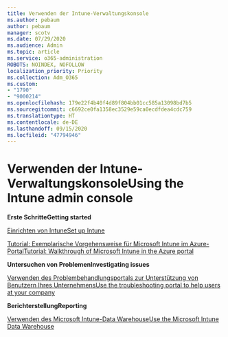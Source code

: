 ```yaml
---
title: Verwenden der Intune-Verwaltungskonsole
ms.author: pebaum
author: pebaum
manager: scotv
ms.date: 07/29/2020
ms.audience: Admin
ms.topic: article
ms.service: o365-administration
ROBOTS: NOINDEX, NOFOLLOW
localization_priority: Priority
ms.collection: Adm_O365
ms.custom:
- "1790"
- "9000214"
ms.openlocfilehash: 179e22f4b40f4d89f804bb01cc585a13098bd7b5
ms.sourcegitcommit: c6692ce0fa1358ec3529e59ca0ecdfdea4cdc759
ms.translationtype: HT
ms.contentlocale: de-DE
ms.lasthandoff: 09/15/2020
ms.locfileid: "47794946"
---
```

# <a name="using-the-intune-admin-console"></a><span data-ttu-id="8e5cc-102">Verwenden der Intune-Verwaltungskonsole</span><span class="sxs-lookup"><span data-stu-id="8e5cc-102">Using the Intune admin console</span></span>

<span data-ttu-id="8e5cc-103">**Erste Schritte**</span><span class="sxs-lookup"><span data-stu-id="8e5cc-103">**Getting started**</span></span>

[<span data-ttu-id="8e5cc-104">Einrichten von Intune</span><span class="sxs-lookup"><span data-stu-id="8e5cc-104">Set up Intune</span></span>](https://docs.microsoft.com/intune/setup-steps)

[<span data-ttu-id="8e5cc-105">Tutorial: Exemplarische Vorgehensweise für Microsoft Intune im Azure-Portal</span><span class="sxs-lookup"><span data-stu-id="8e5cc-105">Tutorial: Walkthrough of Microsoft Intune in the Azure portal</span></span>](https://docs.microsoft.com/intune/tutorial-walkthrough-intune-portal)

<span data-ttu-id="8e5cc-106">**Untersuchen von Problemen**</span><span class="sxs-lookup"><span data-stu-id="8e5cc-106">**Investigating issues**</span></span>

[<span data-ttu-id="8e5cc-107">Verwenden des Problembehandlungsportals zur Unterstützung von Benutzern Ihres Unternehmens</span><span class="sxs-lookup"><span data-stu-id="8e5cc-107">Use the troubleshooting portal to help users at your company</span></span>](https://docs.microsoft.com/intune/help-desk-operators)

<span data-ttu-id="8e5cc-108">**Berichterstellung**</span><span class="sxs-lookup"><span data-stu-id="8e5cc-108">**Reporting**</span></span>

[<span data-ttu-id="8e5cc-109">Verwenden des Microsoft Intune-Data Warehouse</span><span class="sxs-lookup"><span data-stu-id="8e5cc-109">Use the Microsoft Intune Data Warehouse</span></span>](https://docs.microsoft.com/intune/reports-nav-create-intune-reports)